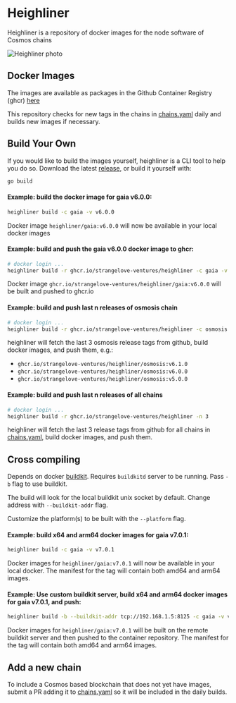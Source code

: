 # Heighliner

Heighliner is a repository of docker images for the node software of Cosmos chains

![Heighliner photo](https://static.wikia.nocookie.net/dune/images/7/72/51mMK0akBOL._AC_SY400_-1.jpg/revision/latest)

## Docker Images

The images are available as packages in the Github Container Registry (ghcr) [here](https://github.com/orgs/strangelove-ventures/packages?repo_name=heighliner)

This repository checks for new tags in the chains in [chains.yaml](./chains.yaml) daily and builds new images if necessary.

## Build Your Own

If you would like to build the images yourself, heighliner is a CLI tool to help you do so.
Download the latest [release](https://github.com/strangelove-ventures/heighliner/releases), or build it yourself with:

```bash
go build
```

#### Example: build the docker image for gaia v6.0.0:

```bash
heighliner build -c gaia -v v6.0.0
```

Docker image `heighliner/gaia:v6.0.0` will now be available in your local docker images

#### Example: build and push the gaia v6.0.0 docker image to ghcr:

```bash
# docker login ...
heighliner build -r ghcr.io/strangelove-ventures/heighliner -c gaia -v v6.0.0
```

Docker image `ghcr.io/strangelove-ventures/heighliner/gaia:v6.0.0` will be built and pushed to ghcr.io

#### Example: build and push last n releases of osmosis chain

```bash
# docker login ...
heighliner build -r ghcr.io/strangelove-ventures/heighliner -c osmosis -n 3
```

heighliner will fetch the last 3 osmosis release tags from github, build docker images, and push them, e.g.:
- `ghcr.io/strangelove-ventures/heighliner/osmosis:v6.1.0`
- `ghcr.io/strangelove-ventures/heighliner/osmosis:v6.0.0`
- `ghcr.io/strangelove-ventures/heighliner/osmosis:v5.0.0`

#### Example: build and push last n releases of all chains

```bash
# docker login ...
heighliner build -r ghcr.io/strangelove-ventures/heighliner -n 3
```

heighliner will fetch the last 3 release tags from github for all chains in [chains.yaml](./chains.yaml), build docker images, and push them.

## Cross compiling
Depends on docker [buildkit](https://github.com/moby/buildkit). Requires `buildkitd` server to be running.
Pass `-b` flag to use buildkit. 

The build will look for the local buildkit unix socket by default. Change address with `--buildkit-addr` flag.

Customize the platform(s) to be built with the `--platform` flag.

#### Example: build x64 and arm64 docker images for gaia v7.0.1:

```bash
heighliner build -c gaia -v v7.0.1
```

Docker images for `heighliner/gaia:v7.0.1` will now be available in your local docker. The manifest for the tag will contain both amd64 and arm64 images.

#### Example: Use custom buildkit server, build x64 and arm64 docker images for gaia v7.0.1, and push:

```bash
heighliner build -b --buildkit-addr tcp://192.168.1.5:8125 -c gaia -v v7.0.1 -r ghcr.io/strangelove-ventures/heighliner
```

Docker images for `heighliner/gaia:v7.0.1` will be built on the remote buildkit server and then pushed to the container repository. The manifest for the tag will contain both amd64 and arm64 images.

## Add a new chain

To include a Cosmos based blockchain that does not yet have images, submit a PR adding it to [chains.yaml](./chains.yaml) so it will be included in the daily builds.
